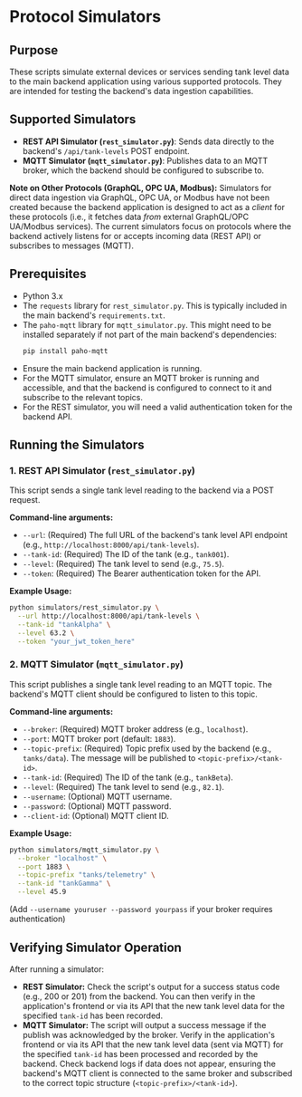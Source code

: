 # Protocol Simulators

## Purpose
These scripts simulate external devices or services sending tank level data to the main backend application using various supported protocols. They are intended for testing the backend's data ingestion capabilities.

## Supported Simulators
- **REST API Simulator (`rest_simulator.py`)**: Sends data directly to the backend's `/api/tank-levels` POST endpoint.
- **MQTT Simulator (`mqtt_simulator.py`)**: Publishes data to an MQTT broker, which the backend should be configured to subscribe to.

**Note on Other Protocols (GraphQL, OPC UA, Modbus):**
Simulators for direct data ingestion via GraphQL, OPC UA, or Modbus have not been created because the backend application is designed to act as a *client* for these protocols (i.e., it fetches data *from* external GraphQL/OPC UA/Modbus services). The current simulators focus on protocols where the backend actively listens for or accepts incoming data (REST API) or subscribes to messages (MQTT).

## Prerequisites
- Python 3.x
- The `requests` library for `rest_simulator.py`. This is typically included in the main backend's `requirements.txt`.
- The `paho-mqtt` library for `mqtt_simulator.py`. This might need to be installed separately if not part of the main backend's dependencies:
  ```bash
  pip install paho-mqtt
  ```
- Ensure the main backend application is running.
- For the MQTT simulator, ensure an MQTT broker is running and accessible, and that the backend is configured to connect to it and subscribe to the relevant topics.
- For the REST simulator, you will need a valid authentication token for the backend API.

## Running the Simulators

### 1. REST API Simulator (`rest_simulator.py`)

This script sends a single tank level reading to the backend via a POST request.

**Command-line arguments:**
- `--url`: (Required) The full URL of the backend's tank level API endpoint (e.g., `http://localhost:8000/api/tank-levels`).
- `--tank-id`: (Required) The ID of the tank (e.g., `tank001`).
- `--level`: (Required) The tank level to send (e.g., `75.5`).
- `--token`: (Required) The Bearer authentication token for the API.

**Example Usage:**
```bash
python simulators/rest_simulator.py \
  --url http://localhost:8000/api/tank-levels \
  --tank-id "tankAlpha" \
  --level 63.2 \
  --token "your_jwt_token_here"
```

### 2. MQTT Simulator (`mqtt_simulator.py`)

This script publishes a single tank level reading to an MQTT topic. The backend's MQTT client should be configured to listen to this topic.

**Command-line arguments:**
- `--broker`: (Required) MQTT broker address (e.g., `localhost`).
- `--port`: MQTT broker port (default: `1883`).
- `--topic-prefix`: (Required) Topic prefix used by the backend (e.g., `tanks/data`). The message will be published to `<topic-prefix>/<tank-id>`.
- `--tank-id`: (Required) The ID of the tank (e.g., `tankBeta`).
- `--level`: (Required) The tank level to send (e.g., `82.1`).
- `--username`: (Optional) MQTT username.
- `--password`: (Optional) MQTT password.
- `--client-id`: (Optional) MQTT client ID.

**Example Usage:**
```bash
python simulators/mqtt_simulator.py \
  --broker "localhost" \
  --port 1883 \
  --topic-prefix "tanks/telemetry" \
  --tank-id "tankGamma" \
  --level 45.9
```
(Add `--username youruser --password yourpass` if your broker requires authentication)

## Verifying Simulator Operation
After running a simulator:
- **REST Simulator:** Check the script's output for a success status code (e.g., 200 or 201) from the backend. You can then verify in the application's frontend or via its API that the new tank level data for the specified `tank-id` has been recorded.
- **MQTT Simulator:** The script will output a success message if the publish was acknowledged by the broker. Verify in the application's frontend or via its API that the new tank level data (sent via MQTT) for the specified `tank-id` has been processed and recorded by the backend. Check backend logs if data does not appear, ensuring the backend's MQTT client is connected to the same broker and subscribed to the correct topic structure (`<topic-prefix>/<tank-id>`).
